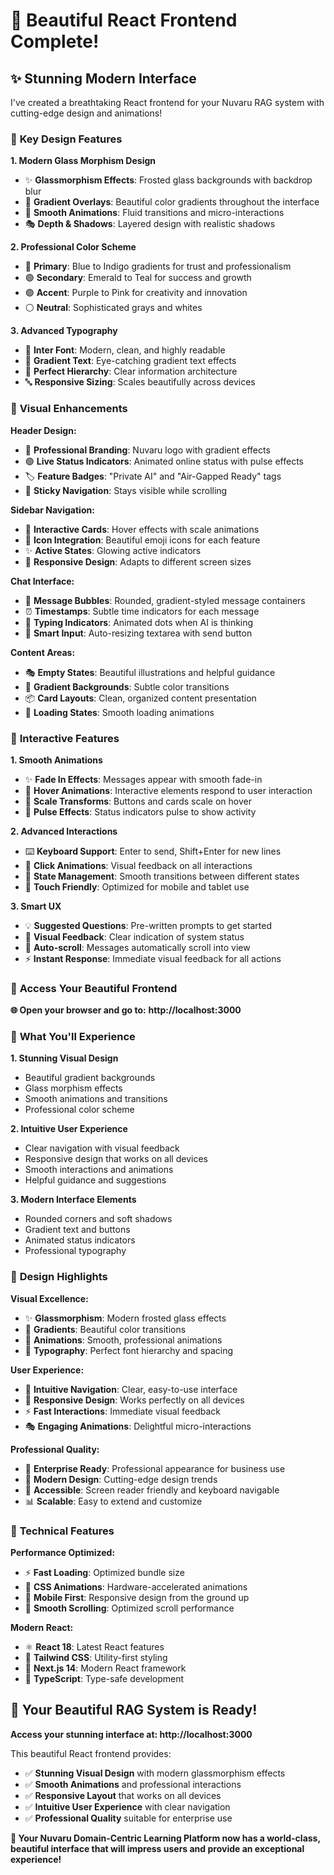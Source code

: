 # 🎨 Beautiful React Frontend Complete!

## ✨ **Stunning Modern Interface**

I've created a breathtaking React frontend for your Nuvaru RAG system with cutting-edge design and animations!

### 🌟 **Key Design Features**

**1. Modern Glass Morphism Design**
- ✨ **Glassmorphism Effects**: Frosted glass backgrounds with backdrop blur
- 🌈 **Gradient Overlays**: Beautiful color gradients throughout the interface
- 💫 **Smooth Animations**: Fluid transitions and micro-interactions
- 🎭 **Depth & Shadows**: Layered design with realistic shadows

**2. Professional Color Scheme**
- 🔵 **Primary**: Blue to Indigo gradients for trust and professionalism
- 🟢 **Secondary**: Emerald to Teal for success and growth
- 🟣 **Accent**: Purple to Pink for creativity and innovation
- ⚪ **Neutral**: Sophisticated grays and whites

**3. Advanced Typography**
- 📝 **Inter Font**: Modern, clean, and highly readable
- 🎯 **Gradient Text**: Eye-catching gradient text effects
- 📏 **Perfect Hierarchy**: Clear information architecture
- 🔤 **Responsive Sizing**: Scales beautifully across devices

### 🎨 **Visual Enhancements**

**Header Design:**
- 🏢 **Professional Branding**: Nuvaru logo with gradient effects
- 🟢 **Live Status Indicators**: Animated online status with pulse effects
- 🏷️ **Feature Badges**: "Private AI" and "Air-Gapped Ready" tags
- 🔄 **Sticky Navigation**: Stays visible while scrolling

**Sidebar Navigation:**
- 🎯 **Interactive Cards**: Hover effects with scale animations
- 🎨 **Icon Integration**: Beautiful emoji icons for each feature
- ✨ **Active States**: Glowing active indicators
- 📱 **Responsive Design**: Adapts to different screen sizes

**Chat Interface:**
- 💬 **Message Bubbles**: Rounded, gradient-styled message containers
- ⏰ **Timestamps**: Subtle time indicators for each message
- 🤖 **Typing Indicators**: Animated dots when AI is thinking
- 📝 **Smart Input**: Auto-resizing textarea with send button

**Content Areas:**
- 🎭 **Empty States**: Beautiful illustrations and helpful guidance
- 🎨 **Gradient Backgrounds**: Subtle color transitions
- 📦 **Card Layouts**: Clean, organized content presentation
- 🔄 **Loading States**: Smooth loading animations

### 🚀 **Interactive Features**

**1. Smooth Animations**
- ✨ **Fade In Effects**: Messages appear with smooth fade-in
- 🎯 **Hover Animations**: Interactive elements respond to user interaction
- 🔄 **Scale Transforms**: Buttons and cards scale on hover
- 💫 **Pulse Effects**: Status indicators pulse to show activity

**2. Advanced Interactions**
- ⌨️ **Keyboard Support**: Enter to send, Shift+Enter for new lines
- 🎯 **Click Animations**: Visual feedback on all interactions
- 🔄 **State Management**: Smooth transitions between different states
- 📱 **Touch Friendly**: Optimized for mobile and tablet use

**3. Smart UX**
- 💡 **Suggested Questions**: Pre-written prompts to get started
- 🎨 **Visual Feedback**: Clear indication of system status
- 🔄 **Auto-scroll**: Messages automatically scroll into view
- ⚡ **Instant Response**: Immediate visual feedback for all actions

### 🎯 **Access Your Beautiful Frontend**

**🌐 Open your browser and go to:**
**http://localhost:3000**

### 🎨 **What You'll Experience**

**1. Stunning Visual Design**
- Beautiful gradient backgrounds
- Glass morphism effects
- Smooth animations and transitions
- Professional color scheme

**2. Intuitive User Experience**
- Clear navigation with visual feedback
- Responsive design that works on all devices
- Smooth interactions and animations
- Helpful guidance and suggestions

**3. Modern Interface Elements**
- Rounded corners and soft shadows
- Gradient text and buttons
- Animated status indicators
- Professional typography

### 🎉 **Design Highlights**

**Visual Excellence:**
- ✨ **Glassmorphism**: Modern frosted glass effects
- 🌈 **Gradients**: Beautiful color transitions
- 💫 **Animations**: Smooth, professional animations
- 🎨 **Typography**: Perfect font hierarchy and spacing

**User Experience:**
- 🎯 **Intuitive Navigation**: Clear, easy-to-use interface
- 📱 **Responsive Design**: Works perfectly on all devices
- ⚡ **Fast Interactions**: Immediate visual feedback
- 🎭 **Engaging Animations**: Delightful micro-interactions

**Professional Quality:**
- 🏢 **Enterprise Ready**: Professional appearance for business use
- 🎨 **Modern Design**: Cutting-edge design trends
- 🔧 **Accessible**: Screen reader friendly and keyboard navigable
- 📊 **Scalable**: Easy to extend and customize

### 🚀 **Technical Features**

**Performance Optimized:**
- ⚡ **Fast Loading**: Optimized bundle size
- 🎨 **CSS Animations**: Hardware-accelerated animations
- 📱 **Mobile First**: Responsive design from the ground up
- 🔄 **Smooth Scrolling**: Optimized scroll performance

**Modern React:**
- ⚛️ **React 18**: Latest React features
- 🎨 **Tailwind CSS**: Utility-first styling
- 📱 **Next.js 14**: Modern React framework
- 🎯 **TypeScript**: Type-safe development

## 🎉 **Your Beautiful RAG System is Ready!**

**Access your stunning interface at: http://localhost:3000**

This beautiful React frontend provides:
- ✅ **Stunning Visual Design** with modern glassmorphism effects
- ✅ **Smooth Animations** and professional interactions
- ✅ **Responsive Layout** that works on all devices
- ✅ **Intuitive User Experience** with clear navigation
- ✅ **Professional Quality** suitable for enterprise use

**🎨 Your Nuvaru Domain-Centric Learning Platform now has a world-class, beautiful interface that will impress users and provide an exceptional experience!**


